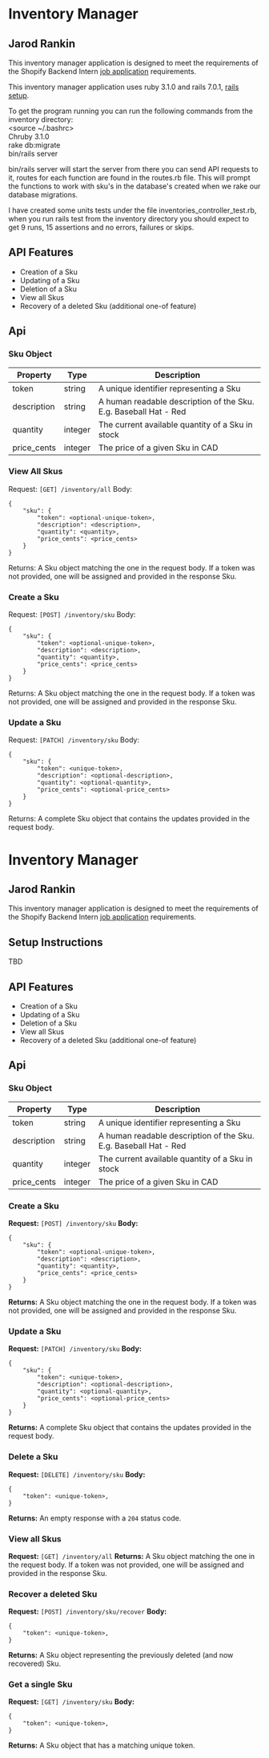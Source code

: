 # Inventory Manager
## Jarod Rankin

This inventory manager application is designed to meet the requirements of the Shopify Backend Intern [job application](https://jobs.smartrecruiters.com/Shopify/743999796499290-backend-developer-intern-summer-2022-remote-us-canada-) requirements.

This inventory manager application uses ruby 3.1.0 and rails 7.0.1, [rails setup](https://guides.rubyonrails.org/getting_started.html).

To get the program running you can run the following commands from the inventory directory:  
<source ~/.bashrc>  
Chruby 3.1.0  
rake db:migrate  
bin/rails server  

bin/rails server will start the server from there you can send API requests to it, routes for each function are found in 
the routes.rb file. This will prompt the functions to work with sku's in the database's created when we rake our
database migrations.  

I have created some units tests under the file inventories_controller_test.rb, when you run rails test from the inventory directory
you should expect to get 9 runs, 15 assertions and no errors, failures or skips.



## API Features

- Creation of a Sku
- Updating of a Sku
- Deletion of a Sku
- View all Skus
- Recovery of a deleted Sku (additional one-of feature)

## Api

### Sku Object

| Property | Type | Description |
| ------ | ------ | ------ |
| token | string | A unique identifier representing a Sku |
| description | string | A human readable description of the Sku. E.g. Baseball Hat - Red |
| quantity | integer | The current available quantity of a Sku in stock |
| price_cents | integer | The price of a given Sku in CAD |

### View All Skus
Request: `[GET] /inventory/all`
Body:
```
{
    "sku": {
        "token": <optional-unique-token>,
        "description": <description>,
        "quantity": <quantity>,
        "price_cents": <price_cents>
    }
}
```
Returns:
A Sku object matching the one in the request body. If a token was not provided, one will be assigned and provided in the response Sku.

### Create a Sku
Request: `[POST] /inventory/sku`
Body:
```
{
    "sku": {
        "token": <optional-unique-token>,
        "description": <description>,
        "quantity": <quantity>,
        "price_cents": <price_cents>
    }
}
```
Returns:
A Sku object matching the one in the request body. If a token was not provided, one will be assigned and provided in the response Sku.

### Update a Sku
Request: `[PATCH] /inventory/sku`
Body:
```
{
    "sku": {
        "token": <unique-token>,
        "description": <optional-description>,
        "quantity": <optional-quantity>,
        "price_cents": <optional-price_cents>
    }
}
```
Returns:
A complete Sku object that contains the updates provided in the request body.

# Inventory Manager
## Jarod Rankin

This inventory manager application is designed to meet the requirements of the Shopify Backend Intern [job application](https://jobs.smartrecruiters.com/Shopify/743999796499290-backend-developer-intern-summer-2022-remote-us-canada-) requirements.

## Setup Instructions

TBD

## API Features

- Creation of a Sku
- Updating of a Sku
- Deletion of a Sku
- View all Skus
- Recovery of a deleted Sku (additional one-of feature)

## Api

### Sku Object

| Property | Type | Description |
| ------ | ------ | ------ |
| token | string | A unique identifier representing a Sku |
| description | string | A human readable description of the Sku. E.g. Baseball Hat - Red |
| quantity | integer | The current available quantity of a Sku in stock |
| price_cents | integer | The price of a given Sku in CAD |

### Create a Sku
**Request:** `[POST] /inventory/sku`
**Body:**
```
{
    "sku": {
        "token": <optional-unique-token>,
        "description": <description>,
        "quantity": <quantity>,
        "price_cents": <price_cents>
    }
}
```
**Returns:** A Sku object matching the one in the request body. If a token was not provided, one will be assigned and provided in the response Sku.

### Update a Sku
**Request:** `[PATCH] /inventory/sku`
**Body:**
```
{
    "sku": {
        "token": <unique-token>,
        "description": <optional-description>,
        "quantity": <optional-quantity>,
        "price_cents": <optional-price_cents>
    }
}
```
**Returns:** A complete Sku object that contains the updates provided in the request body.

### Delete a Sku
**Request:** `[DELETE] /inventory/sku`
**Body:**
```
{
    "token": <unique-token>,
}
```
**Returns:** An empty response with a `204` status code.

### View all Skus
**Request:** `[GET] /inventory/all`
**Returns:** A Sku object matching the one in the request body. If a token was not provided, one will be assigned and provided in the response Sku.

### Recover a deleted Sku
**Request:** `[POST] /inventory/sku/recover`
**Body:**
```
{
    "token": <unique-token>,
}
```
**Returns:** A Sku object representing the previously deleted (and now recovered) Sku.

### Get a single Sku
**Request:** `[GET] /inventory/sku`
**Body:**
```
{
    "token": <unique-token>,
}
```
**Returns:** A Sku object that has a matching unique token.

